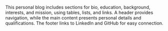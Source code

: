 This personal blog includes sections for bio, education, background, interests, and mission, using tables, lists, and links. A header provides navigation, while the main content presents personal details and qualifications. The footer links to LinkedIn and GitHub for easy connection.
